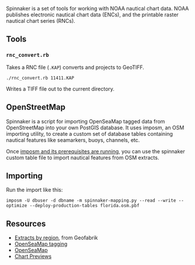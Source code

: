 Spinnaker is a set of tools for working with NOAA nautical chart data. NOAA publishes electronic nautical chart data (ENCs), and the printable raster nautical chart series (RNCs).

## Tools

### `rnc_convert.rb`

Takes a RNC file (`.KAP`) converts and projects to GeoTIFF.

    ./rnc_convert.rb 11411.KAP

Writes a TIFF file out to the current directory.

## OpenStreetMap

Spinnaker is a script for importing OpenSeaMap tagged data from OpenStreetMap into your own PostGIS database. It uses imposm, an OSM importing utility, to create a custom set of database tables containing nautical features like seamarkers, buoys, channels, etc.

Once [imposm and its prerequisites are running](http://imposm.org/docs/imposm/latest/install.html), you can use the spinnaker custom table file to import nautical features from OSM extracts.

## Importing

Run the import like this:

    imposm -U dbuser -d dbname -m spinnaker-mapping.py --read --write --optimize --deploy-production-tables florida.osm.pbf

## Resources

* [Extracts by region](http://download.geofabrik.de/openstreetmap/), from Geofabrik
* [OpenSeaMap tagging](http://wiki.openstreetmap.org/wiki/Openseamap/Seamark_Tag_Values)
* [OpenSeaMap](http://www.openseamap.org/)
* [Chart Previews](http://atoll.floridamarine.org/Quickmaps/KMZ_download-nauticalcharts.htm)
